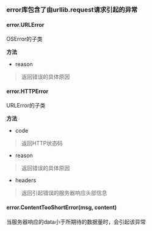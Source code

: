 ### error库包含了由urllib.request请求引起的异常

#### error.URLError

OSError的子类

**方法**
- reason
> 返回错误的具体原因


#### error.HTTPError

URLError的子类

**方法**
- code
> 返回HTTP状态码

- reason
> 返回错误的具体原因

- headers
> 返回引起错误的服务器响应头部信息


#### error.ContentTooShortError(msg, content)

当服务器响应的data小于所期待的数据量时，会引起该异常